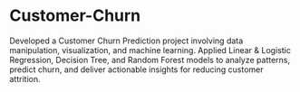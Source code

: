 # Customer-Churn
Developed a Customer Churn Prediction project involving data manipulation, visualization, and machine learning. Applied Linear &amp; Logistic Regression, Decision Tree, and Random Forest models to analyze patterns, predict churn, and deliver actionable insights for reducing customer attrition.

